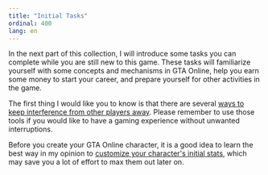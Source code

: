 ```yaml
---
title: "Initial Tasks"
ordinal: 400
lang: en
---
```


In the next part of this collection, I will introduce some tasks you can
complete while you are still new to this game. These tasks will familiarize
yourself with some concepts and mechanisms in GTA Online, help you earn some
money to start your career, and prepare yourself for other activities in the
game.

The first thing I would like you to know is that there are several [ways to
keep interference from other players away](learn-to-protect-yourself). Please
remember to use those tools if you would like to have a gaming experience
without unwanted interruptions.

Before you create your GTA Online character, it is a good idea to learn the
best way in my opinion to [customize your character's initial
stats](max-out-stats#stats-in-character-creator), which may save you a lot of
effort to max them out later on.
